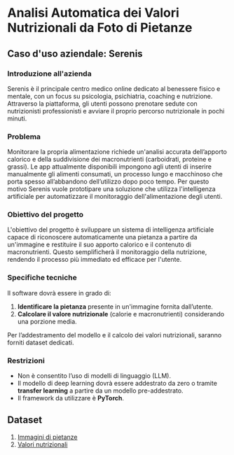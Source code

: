 # **Analisi Automatica dei Valori Nutrizionali da Foto di Pietanze**  

## **Caso d'uso aziendale: Serenis**  

### **Introduzione all'azienda**  

Serenis è il principale centro medico online dedicato al benessere fisico e mentale, con un focus su psicologia, psichiatria, coaching e nutrizione. Attraverso la piattaforma, gli utenti possono prenotare sedute con nutrizionisti professionisti e avviare il proprio percorso nutrizionale in pochi minuti.  

### **Problema**  

Monitorare la propria alimentazione richiede un'analisi accurata dell’apporto calorico e della suddivisione dei macronutrienti (carboidrati, proteine e grassi). Le app attualmente disponibili impongono agli utenti di inserire manualmente gli alimenti consumati, un processo lungo e macchinoso che porta spesso all’abbandono dell’utilizzo dopo poco tempo. Per questo motivo Serenis vuole prototipare una soluzione che utilizza l'intelligenza artificiale per automatizzare il monitoraggio dell'alimentazione degli utenti.

### **Obiettivo del progetto**  

L'obiettivo del progetto è sviluppare un sistema di intelligenza artificiale capace di riconoscere automaticamente una pietanza a partire da un'immagine e restituire il suo apporto calorico e il contenuto di macronutrienti. Questo semplificherà il monitoraggio della nutrizione, rendendo il processo più immediato ed efficace per l'utente.  

### **Specifiche tecniche**  

Il software dovrà essere in grado di:  
1. **Identificare la pietanza** presente in un'immagine fornita dall’utente.  
2. **Calcolare il valore nutrizionale** (calorie e macronutrienti) considerando una porzione media.  

Per l’addestramento del modello e il calcolo dei valori nutrizionali, saranno forniti dataset dedicati.  

### **Restrizioni**  

- Non è consentito l’uso di modelli di linguaggio (LLM).  
- Il modello di deep learning dovrà essere addestrato da zero o tramite **transfer learning** a partire da un modello pre-addestrato.  
- Il framework da utilizzare è **PyTorch**.

## **Dataset**
1. [Immagini di pietanze](https://proai-datasets.s3.eu-west-3.amazonaws.com/foods-25.zip)
2. [Valori nutrizionali](https://github.com/Profession-AI/progetti-serenis/raw/refs/heads/main/Analisi%20di%20macronutrienti%20di%20alimenti%20da%20foto/nutritional_values.csv)
